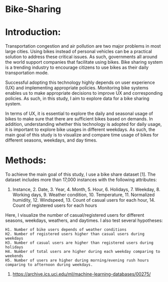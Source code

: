 # Bike-Sharing
# Introduction:

Transportation congestion and air pollution are two major problems in most large cities. Using bikes instead of personal vehicles can be a practical solution to address these critical issues. As such, governments all around the world support companies that facilitate using bikes. Bike sharing system is a trending industry to encourage citizens to use bikes as their daily transportation mode. 

Successful adopting this technology highly depends on user experience (UX) and implementing appropriate policies. Monitoring bike systems enables us to make appropriate decisions to improve UX and corresponding policies. As such, in this study, I aim to explore data for a bike sharing system.

In terms of UX, it is essential to explore the daily and seasonal usage of bikes to make sure that there are sufficient bikes based on demands. In addition, understanding whether this technology is adopted for daily usage, it is important to explore bike usages in different weekdays. As such, the main goal of this study is to visualize and compare time usage of bikes for different seasons, weekdays, and day times.

# Methods:

To achieve the main goal of this study, I use a bike share dataset [1]. The dataset includes more than 17,000 instances with the following attributes: 

1. Instance, 2. Date, 3. Year, 4. Month, 5. Hour, 6. Holidays, 7. Weekday, 8. Working days, 9. Weather condition, 10. Temperature, 11. Normalized humidity, 12. Windspeed, 13. Count of casual users for each hour, 14. Count of registered users for each hours 


Here, I visualize the number of casual/registered users for different seasons, weekdays, weathers, and daytimes. I also test several hypotheses:

	H1. Number of bike users depends of weather conditions
	H2. Number of registered users higher than casual users during weekdays
	H3. Number of casual users are higher than registered users during holidays
	H4. Number of total users are higher during each weekday comparing to weekends
	H5. Number of users are higher during morning/evening rush hours comparing to afternoon during weekdays.


1. https://archive.ics.uci.edu/ml/machine-learning-databases/00275/
